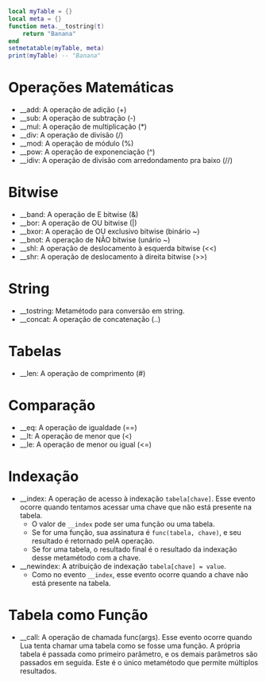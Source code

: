 ```lua
local myTable = {}
local meta = {}
function meta.__tostring(t)
    return "Banana"
end
setmetatable(myTable, meta)
print(myTable) -- "Banana"
```

# Operações Matemáticas
- __add: A operação de adição (+)
- __sub: A operação de subtração (-)
- __mul: A operação de multiplicação (*)
- __div: A operação de divisão (/)
- __mod: A operação de módulo (%)
- __pow: A operação de exponenciação (^)
- __idiv: A operação de divisão com arredondamento pra baixo (//)

# Bitwise
- __band: A operação de E bitwise (&)
- __bor: A operação de OU bitwise (|)
- __bxor: A operação de OU exclusivo bitwise (binário ~)
- __bnot: A operação de NÃO bitwise (unário ~)
- __shl: A operação de deslocamento à esquerda bitwise (<<)
- __shr: A operação de deslocamento à direita bitwise (>>)

# String
- __tostring: Metamétodo para conversão em string.
- __concat: A operação de concatenação (..)

# Tabelas
- __len: A operação de comprimento (#)

# Comparação
- __eq: A operação de igualdade (==)
- __lt: A operação de menor que (<)
- __le: A operação de menor ou igual (<=)

# Indexação
- __index: A operação de acesso à indexação `tabela[chave]`. Esse evento ocorre quando tentamos acessar uma chave que não está presente na tabela.
    - O valor de `__index` pode ser uma função ou uma tabela.
    - Se for uma função, sua assinatura é `func(tabela, chave)`, e seu resultado é retornado pelA operação.
    - Se for uma tabela, o resultado final é o resultado da indexação desse metamétodo com a chave.
- __newindex: A atribuição de indexação `tabela[chave] = value`.
    - Como no evento `__index`, esse evento ocorre quando a chave não está presente na tabela.

# Tabela como Função
- __call: A operação de chamada func(args). Esse evento ocorre quando Lua tenta chamar uma tabela como se fosse uma função. A própria tabela é passada como primeiro parâmetro, e os demais parâmetros são passados em seguida. Este é o único metamétodo que permite múltiplos resultados.
